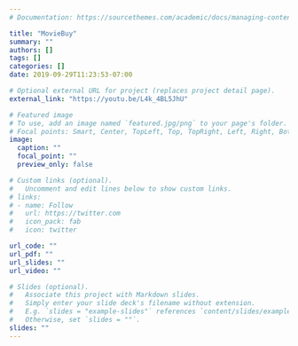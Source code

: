 ```yaml
---
# Documentation: https://sourcethemes.com/academic/docs/managing-content/

title: "MovieBuy"
summary: ""
authors: []
tags: []
categories: []
date: 2019-09-29T11:23:53-07:00

# Optional external URL for project (replaces project detail page).
external_link: "https://youtu.be/L4k_4BL5JhU"

# Featured image
# To use, add an image named `featured.jpg/png` to your page's folder.
# Focal points: Smart, Center, TopLeft, Top, TopRight, Left, Right, BottomLeft, Bottom, BottomRight.
image:
  caption: ""
  focal_point: ""
  preview_only: false

# Custom links (optional).
#   Uncomment and edit lines below to show custom links.
# links:
# - name: Follow
#   url: https://twitter.com
#   icon_pack: fab
#   icon: twitter

url_code: ""
url_pdf: ""
url_slides: ""
url_video: ""

# Slides (optional).
#   Associate this project with Markdown slides.
#   Simply enter your slide deck's filename without extension.
#   E.g. `slides = "example-slides"` references `content/slides/example-slides.md`.
#   Otherwise, set `slides = ""`.
slides: ""
---
```

